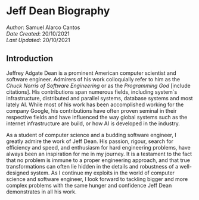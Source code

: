 # Jeff Dean Biography
*Author*: Samuel Alarco Cantos\
*Date Created*: 20/10/2021\
*Last Updated*: 20/10/2021 

## Introduction

Jeffrey Adgate Dean is a prominent American computer scientist and software engineer. Admirers of his work colloquially refer to him as the *Chuck Norris of Software Engineering* or as the *Programming God* [include citations]. His contributions span numerous fields, including system´s infrastructure, distributed and parallel systems, database systems and most lately AI. While most of his work has been accomplished working for the company Google, his contributions have often proven seminal in their respective fields and have influenced the way global systems such as the internet infrastructure are build, or how AI is developed in the industry. 

As a student of computer science and a budding software engineer, I greatly admire the work of Jeff Dean. His passion, rigour, search for efficiency and speed, and enthusiasm for hard engineering problems, have always been an inspiration for me in my journey. It is a testament to the fact that no problem is immune to a proper engineering approach, and that true transformations can often lie hidden in the details and robustness of a well-designed system. As I continue my exploits in the world of computer science and software engineer, I look forward to tackling bigger and more complex problems with the same hunger and confidence Jeff Dean demonstrates in all his work.





